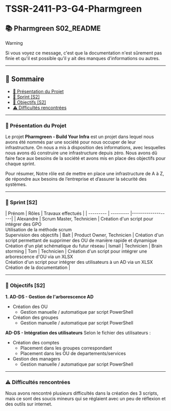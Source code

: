 # TSSR-2411-P3-G4-Pharmgreen
## 📚 Pharmgreen S02_README

> [!WARNING]  
> Si vous voyez ce message, c'est que la documentation n'est sûrement pas finie et qu'il est possible qu'il y ait des manques d'informations ou autres.
---
## 📑 Sommaire
- [📜 Présentation du Projet](#presentation-projet)
- [👥 Sprint \[S2\]](#sprint1)
- [🎯 Objectifs \[S2\] ](#objectifs-s1)
- [⚠️ Difficultés rencontrées](#difficultés-rencontrées)

---
### **📜 Présentation du Projet**
<span id="presentation-projet"></span> 

Le projet **Pharmgreen - Build Your Infra** est un projet dans lequel nous avons été nommés par une société pour nous occuper de leur infrastructure. On nous a mis à disposition des informations, avec lesquelles nous avons dû construire une infrastructure depuis zéro. Nous avons dû faire face aux besoins de la société et avons mis en place des objectifs pour chaque sprint.

Pour résumer, Notre rôle est de mettre en place une infrastructure de A à Z, de répondre aux besoins de l’entreprise et d’assurer la sécurité des systèmes.

---
### **👥 Sprint \[S2\]**
<span id="sprint1"></span> 
| Prénom    | Rôles     | Travaux effectués |
| --------- | --------- |-------------------|
| Alexandre | Scrum Master, Technicien | Création d'un script pour intégrer des GPO<br>Utilisation de la méthode scrum<br>Supervision des objectifs
| Balt      | Product Owner, Technicien | Création d'un script permettant de supprimer des OU de manière rapide et dynamique<br>Création d'un plat schématique du futur réseau
| Ismail    | Technicien | Brain storming
| Tom       | Technicien | Création d'un script pour intégrer une arborescence d'OU via un XLSX<br>Création d'un script pour intégrer des utilisateurs à un AD via un XLSX<br>Création de la documentation |

---
### **🎯 Objectifs [S2]**
<span id="objectifs-s1"></span>

**1. AD-DS - Gestion de l'arborescence AD**
- Création des OU
  - Gestion manuelle / automatique par script PowerShell
- Création des groupes
  - Gestion manuelle / automatique par script PowerShell

**AD-DS - Intégration des utilisateurs**
Selon le fichier des utilisateurs :
- Création des comptes
  - Placement dans les groupes correspondant
  - Placement dans les OU de departements/services
- Gestion des managers
  - Gestion manuelle / automatique par script PowerShell

---
### **⚠️ Difficultés rencontrées**
<span id="difficultés-rencontrées"></span>
Nous avons rencontré plusieurs difficultés dans la création des 3 scripts, mais ce sont des soucis mineurs qui se réglaient avec un peu de réflexion et des outils sur internet.
